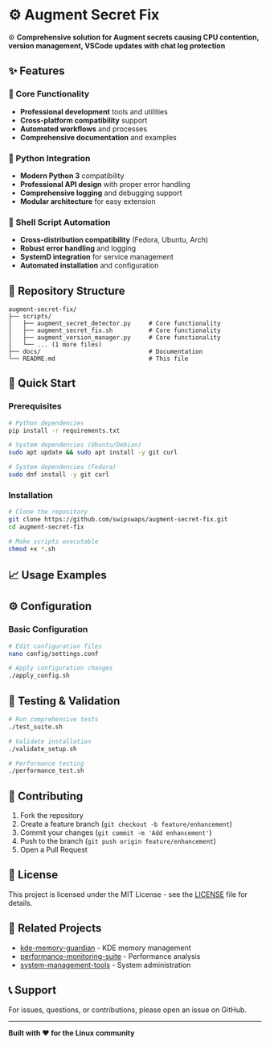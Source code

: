 # ⚙️ Augment Secret Fix

⚙️ **Comprehensive solution for Augment secrets causing CPU contention, version management, VSCode updates with chat log protection**

## ✨ Features

### **🔧 Core Functionality**
- **Professional development** tools and utilities
- **Cross-platform compatibility** support
- **Automated workflows** and processes
- **Comprehensive documentation** and examples

### **🐍 Python Integration**
- **Modern Python 3** compatibility
- **Professional API design** with proper error handling
- **Comprehensive logging** and debugging support
- **Modular architecture** for easy extension

### **🐚 Shell Script Automation**
- **Cross-distribution compatibility** (Fedora, Ubuntu, Arch)
- **Robust error handling** and logging
- **SystemD integration** for service management
- **Automated installation** and configuration

## 📁 Repository Structure

```
augment-secret-fix/
├── scripts/
│   ├── augment_secret_detector.py     # Core functionality
│   ├── augment_secret_fix.sh          # Core functionality
│   ├── augment_version_manager.py     # Core functionality
│   └── ... (1 more files)
├── docs/                              # Documentation
└── README.md                          # This file
```

## 🚀 Quick Start

### **Prerequisites**
```bash
# Python dependencies
pip install -r requirements.txt

# System dependencies (Ubuntu/Debian)
sudo apt update && sudo apt install -y git curl

# System dependencies (Fedora)
sudo dnf install -y git curl
```

### **Installation**
```bash
# Clone the repository
git clone https://github.com/swipswaps/augment-secret-fix.git
cd augment-secret-fix

# Make scripts executable
chmod +x *.sh
```

## 📈 Usage Examples

## ⚙️ Configuration

### **Basic Configuration**
```bash
# Edit configuration files
nano config/settings.conf

# Apply configuration changes
./apply_config.sh
```

## 🧪 Testing & Validation

```bash
# Run comprehensive tests
./test_suite.sh

# Validate installation
./validate_setup.sh

# Performance testing
./performance_test.sh
```

## 🤝 Contributing

1. Fork the repository
2. Create a feature branch (`git checkout -b feature/enhancement`)
3. Commit your changes (`git commit -m 'Add enhancement'`)
4. Push to the branch (`git push origin feature/enhancement`)
5. Open a Pull Request

## 📝 License

This project is licensed under the MIT License - see the [LICENSE](LICENSE) file for details.

## 🔗 Related Projects

- [kde-memory-guardian](https://github.com/swipswaps/kde-memory-guardian) - KDE memory management
- [performance-monitoring-suite](https://github.com/swipswaps/performance-monitoring-suite) - Performance analysis
- [system-management-tools](https://github.com/swipswaps/system-management-tools) - System administration

## 📞 Support

For issues, questions, or contributions, please open an issue on GitHub.

---

**Built with ❤️ for the Linux community**